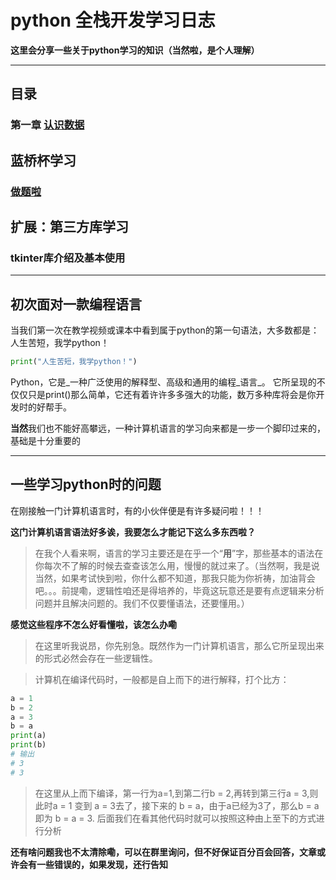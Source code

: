 # python 全栈开发学习日志

**这里会分享一些关于python学习的知识（当然啦，是个人理解）**

---
## 目录
### 第一章 [认识数据](https://github.com/YeaChur/python_study/blob/main/python_Chapter1/data_type.md "认识不同类型的数据")

## 蓝桥杯学习
### [做题啦]()

## 扩展：第三方库学习
### tkinter库介绍及基本使用

---

## 初次面对一款编程语言

当我们第一次在教学视频或课本中看到属于python的第一句语法，大多数都是：人生苦短，我学python！
```python
print("人生苦短，我学python！")
```
Python，它是_一种广泛使用的解释型、高级和通用的编程_语言_。
它所呈现的不仅仅只是print()那么简单，它还有着许许多多强大的功能，数万多种库将会是你开发时的好帮手。

**当然**我们也不能好高攀远，一种计算机语言的学习向来都是一步一个脚印过来的，基础是十分重要的

---
## 一些学习python时的问题
在刚接触一门计算机语言时，有的小伙伴便是有许多疑问啦！！！

__这门计算机语言语法好多诶，我要怎么才能记下这么多东西啦？__
> 在我个人看来啊，语言的学习主要还是在乎一个“**用**”字，那些基本的语法在你每次不了解的时候去查查该怎么用，慢慢的就过来了。（当然啊，我是说当然，如果考试快到啦，你什么都不知道，那我只能为你祈祷，加油背会吧。。。前提嘞，逻辑性咱还是得培养的，毕竟这玩意还是要有点逻辑来分析问题并且解决问题的。我们不仅要懂语法，还要懂用。）

__感觉这些程序不怎么好看懂啦，该怎么办嘞__

>在这里听我说昂，你先别急。既然作为一门计算机语言，那么它所呈现出来的形式必然会存在一些逻辑性。

>计算机在编译代码时，一般都是自上而下的进行解释，打个比方：

```python
a = 1
b = 2
a = 3
b = a
print(a)
print(b)
# 输出
# 3
# 3
```
>在这里从上而下编译，第一行为a=1,到第二行b = 2,再转到第三行a = 3,则此时a = 1 变到 a = 3去了，接下来的 b = a，由于a已经为3了，那么b = a 即为 b = a = 3.
>后面我们在看其他代码时就可以按照这种由上至下的方式进行分析

__还有啥问题我也不太清除嘞，可以在群里询问，但不好保证百分百会回答，文章或许会有一些错误的，如果发现，还行告知__
